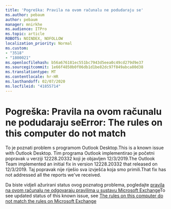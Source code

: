 ```yaml
---
title: 'Pogreška: Pravila na ovom računalu ne podudaraju se'
ms.author: pebaum
author: pebaum
manager: mnirkhe
ms.audience: ITPro
ms.topic: article
ROBOTS: NOINDEX, NOFOLLOW
localization_priority: Normal
ms.custom:
- "3518"
- "1800021"
ms.openlocfilehash: b56a676181ec551bc7943d5eea0c49cd279d9e37
ms.sourcegitcommit: 1e66f4850b0f06db1d1be82dc97f849abca80d38
ms.translationtype: MT
ms.contentlocale: hr-HR
ms.lasthandoff: 02/07/2020
ms.locfileid: "41855714"
---
```

# <a name="error-the-rules-on-this-computer-do-not-match"></a><span data-ttu-id="3782c-102">Pogreška: Pravila na ovom računalu ne podudaraju se</span><span class="sxs-lookup"><span data-stu-id="3782c-102">Error: The rules on this computer do not match</span></span>

<span data-ttu-id="3782c-103">To je poznati problem s programom Outlook Desktop.</span><span class="sxs-lookup"><span data-stu-id="3782c-103">This is a known issue with Outlook Desktop.</span></span> <span data-ttu-id="3782c-104">Tim programa Outlook implementirao je početni popravak u verziji 12228.20332 koji je objavljen 12/3/2019.</span><span class="sxs-lookup"><span data-stu-id="3782c-104">The Outlook Team implemented an initial fix in version 12228.20332 that released on 12/3/2019.</span></span> <span data-ttu-id="3782c-105">Taj popravak nije riješio sva izvješća koja smo primili.</span><span class="sxs-lookup"><span data-stu-id="3782c-105">That fix has not addressed all the reports we've received.</span></span>

<span data-ttu-id="3782c-106">Da biste vidjeli ažurirani status ovog poznatog problema, pogledajte [pravila na ovom računalu ne odgovaraju pravilima u sustavu Microsoft Exchange](https://support.office.com/article/d032e037-b224-429e-b325-633afde9b5f0)</span><span class="sxs-lookup"><span data-stu-id="3782c-106">To see updated status of this known issue, see [The rules on this computer do not match the rules on Microsoft Exchange](https://support.office.com/article/d032e037-b224-429e-b325-633afde9b5f0)</span></span>